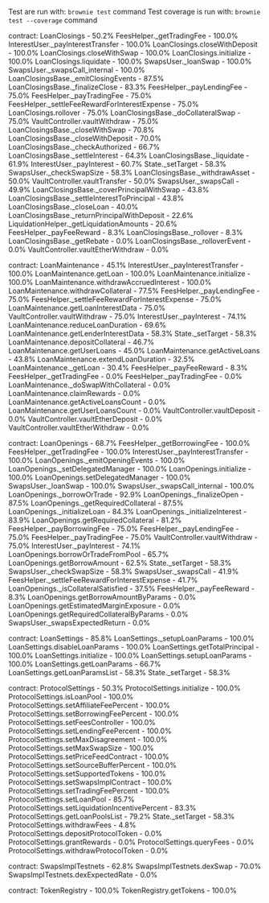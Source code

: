 Test are run with: `brownie test` command
Test coverage is run with: `brownie test --coverage` command

  contract: LoanClosings - 50.2%
    FeesHelper._getTradingFee - 100.0%
    InterestUser._payInterestTransfer - 100.0%
    LoanClosings.closeWithDeposit - 100.0%
    LoanClosings.closeWithSwap - 100.0%
    LoanClosings.initialize - 100.0%
    LoanClosings.liquidate - 100.0%
    SwapsUser._loanSwap - 100.0%
    SwapsUser._swapsCall_internal - 100.0%
    LoanClosingsBase._emitClosingEvents - 87.5%
    LoanClosingsBase._finalizeClose - 83.3%
    FeesHelper._payLendingFee - 75.0%
    FeesHelper._payTradingFee - 75.0%
    FeesHelper._settleFeeRewardForInterestExpense - 75.0%
    LoanClosings.rollover - 75.0%
    LoanClosingsBase._doCollateralSwap - 75.0%
    VaultController.vaultWithdraw - 75.0%
    LoanClosingsBase._closeWithSwap - 70.8%
    LoanClosingsBase._closeWithDeposit - 70.0%
    LoanClosingsBase._checkAuthorized - 66.7%
    LoanClosingsBase._settleInterest - 64.3%
    LoanClosingsBase._liquidate - 61.9%
    InterestUser._payInterest - 60.7%
    State._setTarget - 58.3%
    SwapsUser._checkSwapSize - 58.3%
    LoanClosingsBase._withdrawAsset - 50.0%
    VaultController.vaultTransfer - 50.0%
    SwapsUser._swapsCall - 49.9%
    LoanClosingsBase._coverPrincipalWithSwap - 43.8%
    LoanClosingsBase._settleInterestToPrincipal - 43.8%
    LoanClosingsBase._closeLoan - 40.0%
    LoanClosingsBase._returnPrincipalWithDeposit - 22.6%
    LiquidationHelper._getLiquidationAmounts - 20.6%
    FeesHelper._payFeeReward - 8.3%
    LoanClosingsBase._rollover - 8.3%
    LoanClosingsBase._getRebate - 0.0%
    LoanClosingsBase._rolloverEvent - 0.0%
    VaultController.vaultEtherWithdraw - 0.0%

  contract: LoanMaintenance - 45.1%
    InterestUser._payInterestTransfer - 100.0%
    LoanMaintenance.getLoan - 100.0%
    LoanMaintenance.initialize - 100.0%
    LoanMaintenance.withdrawAccruedInterest - 100.0%
    LoanMaintenance.withdrawCollateral - 77.5%
    FeesHelper._payLendingFee - 75.0%
    FeesHelper._settleFeeRewardForInterestExpense - 75.0%
    LoanMaintenance.getLoanInterestData - 75.0%
    VaultController.vaultWithdraw - 75.0%
    InterestUser._payInterest - 74.1%
    LoanMaintenance.reduceLoanDuration - 69.6%
    LoanMaintenance.getLenderInterestData - 58.3%
    State._setTarget - 58.3%
    LoanMaintenance.depositCollateral - 46.7%
    LoanMaintenance.getUserLoans - 45.0%
    LoanMaintenance.getActiveLoans - 43.8%
    LoanMaintenance.extendLoanDuration - 32.5%
    LoanMaintenance._getLoan - 30.4%
    FeesHelper._payFeeReward - 8.3%
    FeesHelper._getTradingFee - 0.0%
    FeesHelper._payTradingFee - 0.0%
    LoanMaintenance._doSwapWithCollateral - 0.0%
    LoanMaintenance.claimRewards - 0.0%
    LoanMaintenance.getActiveLoansCount - 0.0%
    LoanMaintenance.getUserLoansCount - 0.0%
    VaultController.vaultDeposit - 0.0%
    VaultController.vaultEtherDeposit - 0.0%
    VaultController.vaultEtherWithdraw - 0.0%

  contract: LoanOpenings - 68.7%
    FeesHelper._getBorrowingFee - 100.0%
    FeesHelper._getTradingFee - 100.0%
    InterestUser._payInterestTransfer - 100.0%
    LoanOpenings._emitOpeningEvents - 100.0%
    LoanOpenings._setDelegatedManager - 100.0%
    LoanOpenings.initialize - 100.0%
    LoanOpenings.setDelegatedManager - 100.0%
    SwapsUser._loanSwap - 100.0%
    SwapsUser._swapsCall_internal - 100.0%
    LoanOpenings._borrowOrTrade - 92.9%
    LoanOpenings._finalizeOpen - 87.5%
    LoanOpenings._getRequiredCollateral - 87.5%
    LoanOpenings._initializeLoan - 84.3%
    LoanOpenings._initializeInterest - 83.9%
    LoanOpenings.getRequiredCollateral - 81.2%
    FeesHelper._payBorrowingFee - 75.0%
    FeesHelper._payLendingFee - 75.0%
    FeesHelper._payTradingFee - 75.0%
    VaultController.vaultWithdraw - 75.0%
    InterestUser._payInterest - 74.1%
    LoanOpenings.borrowOrTradeFromPool - 65.7%
    LoanOpenings.getBorrowAmount - 62.5%
    State._setTarget - 58.3%
    SwapsUser._checkSwapSize - 58.3%
    SwapsUser._swapsCall - 41.9%
    FeesHelper._settleFeeRewardForInterestExpense - 41.7%
    LoanOpenings._isCollateralSatisfied - 37.5%
    FeesHelper._payFeeReward - 8.3%
    LoanOpenings.getBorrowAmountByParams - 0.0%
    LoanOpenings.getEstimatedMarginExposure - 0.0%
    LoanOpenings.getRequiredCollateralByParams - 0.0%
    SwapsUser._swapsExpectedReturn - 0.0%

  contract: LoanSettings - 85.8%
    LoanSettings._setupLoanParams - 100.0%
    LoanSettings.disableLoanParams - 100.0%
    LoanSettings.getTotalPrincipal - 100.0%
    LoanSettings.initialize - 100.0%
    LoanSettings.setupLoanParams - 100.0%
    LoanSettings.getLoanParams - 66.7%
    LoanSettings.getLoanParamsList - 58.3%
    State._setTarget - 58.3%

  contract: ProtocolSettings - 50.3%
    ProtocolSettings.initialize - 100.0%
    ProtocolSettings.isLoanPool - 100.0%
    ProtocolSettings.setAffiliateFeePercent - 100.0%
    ProtocolSettings.setBorrowingFeePercent - 100.0%
    ProtocolSettings.setFeesController - 100.0%
    ProtocolSettings.setLendingFeePercent - 100.0%
    ProtocolSettings.setMaxDisagreement - 100.0%
    ProtocolSettings.setMaxSwapSize - 100.0%
    ProtocolSettings.setPriceFeedContract - 100.0%
    ProtocolSettings.setSourceBufferPercent - 100.0%
    ProtocolSettings.setSupportedTokens - 100.0%
    ProtocolSettings.setSwapsImplContract - 100.0%
    ProtocolSettings.setTradingFeePercent - 100.0%
    ProtocolSettings.setLoanPool - 85.7%
    ProtocolSettings.setLiquidationIncentivePercent - 83.3%
    ProtocolSettings.getLoanPoolsList - 79.2%
    State._setTarget - 58.3%
    ProtocolSettings.withdrawFees - 4.8%
    ProtocolSettings.depositProtocolToken - 0.0%
    ProtocolSettings.grantRewards - 0.0%
    ProtocolSettings.queryFees - 0.0%
    ProtocolSettings.withdrawProtocolToken - 0.0%

  contract: SwapsImplTestnets - 62.8%
    SwapsImplTestnets.dexSwap - 70.0%
    SwapsImplTestnets.dexExpectedRate - 0.0%

  contract: TokenRegistry - 100.0%
    TokenRegistry.getTokens - 100.0%
